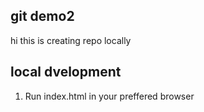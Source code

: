 ## git demo2

hi this is creating repo locally


## local dvelopment

1) Run index.html in your preffered browser